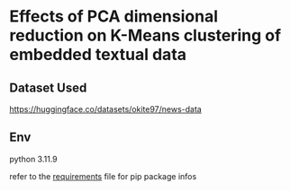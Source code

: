 # Effects of PCA dimensional reduction on K-Means clustering of embedded textual data

## Dataset Used
https://huggingface.co/datasets/okite97/news-data

## Env
python 3.11.9

refer to the [requirements](requirements.txt) file for pip package infos
